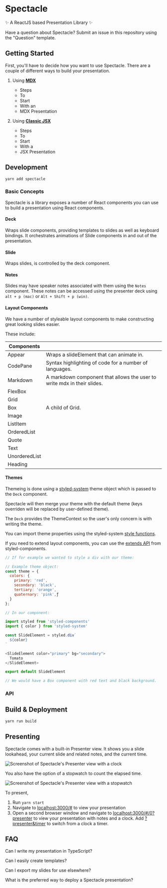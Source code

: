 # Spectacle

<!-- TODO BADGES -->

✨ A ReactJS based Presentation Library ✨


<!-- Looking for a quick preview of what you can do with Spectacle? Check out our Live Demo deck [here](TODO). -->

Have a question about Spectacle? Submit an issue in this repository using the "Question" template.

<!--
## Table of Contents
TODO - automate this
-->

## Getting Started

First, you'll have to decide how you want to use Spectacle. There are a couple of different ways to build your presentation.

1. Using [**MDX**](https://mdxjs.com/)

   - Steps
   - To
   - Start
   - With an
   - MDX Presentation

2. Using [**Classic JSX**](https://reactjs.org/docs/introducing-jsx.html)

   - Steps
   - To
   - Start
   - With a
   - JSX Presentation

## Development

```sh
yarn add spectacle
```

### Basic Concepts

Spectacle is a library exposes a number of React components you can use to build a presentation using React components.

#### Deck

Wraps slide components, providing templates to slides as well as keyboard bindings. It orchestrates animations of Slide components in and out of the presentation.

#### Slide

Wraps slides, is controlled by the deck component.

#### Notes

Slides may have speaker notes associated with them using the `Notes` component. These notes can be accessed using the presenter deck using `alt + p (mac)` or `Alt + Shift + p (win)`.

#### Layout Components

We have a number of styleable layout components to make constructing great looking slides easier.

These include:

| Components    |                                                                         |
| ------------- | ----------------------------------------------------------------------- |
| Appear        | Wraps a slideElement that can animate in.                               |
| CodePane      | Syntax highlighting of code for a number of languages.                  |
| Markdown      | A markdown component that allows the user to write mdx in their slides. |
| FlexBox       |                                                                         |
| Grid          |                                                                         |
| Box           | A child of Grid.                                                        |
| Image         |                                                                         |
| ListItem      |                                                                         |
| OrderedList   |                                                                         |
| Quote         |                                                                         |
| Text          |                                                                         |
| UnorderedList |                                                                         |
| Heading       |                                                                         |

#### Themes

Themeing is done using a [styled-system](https://styled-system.com/) theme object which is passed to the `Deck` component.

Spectacle will then merge your theme with the default theme (keys overriden will be replaced by user-defined theme).

The `Deck` provides the ThemeContext so the user's only concern is with writing the theme.

You can import theme properties using the styled-system [style functions](https://styled-system.com/getting-started#create-a-component).

If you need to extend layout components, you can use the [extends API](https://www.styled-components.com/docs/basics#extending-styles) from styled-components.

```javascript
// If for example we wanted to style a div with our theme:

// Example theme object:
const theme = {
  colors: {
    primary: 'red',
    secondary: 'black',
    tertiary: 'orange',
    quaternary: 'pink',ƒ
  }
};

// In our component:

import styled from 'styled-components'
import { color } from 'styled-system'

const SlideElement = styled.div`
  ${color}
`

<SlideElement color="primary" bg="secondary">
  Tomato
</SlideElement>

export default SlideElement

// We would have a Box component with red text and black background.
```

### API

## Build & Deployment

<!-- TODO will we have an out-of-the-box solution for deployment? -->

```sh
yarn run build
```

## Presenting

Spectacle comes with a built-in Presenter view. It shows you a slide lookahead, your current slide and related notes, and the current time.

![Screenshot of Spectacle's Presenter view with a clock](TODO)

You also have the option of a stopwatch to count the elapsed time.

![Screenshot of Spectacle's Presenter view with a stopwatch](TODO)

To present,

1. Run `yarn start`
2. Navigate to [localhost:3000/#](https://localhost:3000/#) to view your presentation
3. Open a second browser window and navigate to [localhost:3000/#/0?presenter](http://localhost:3000/#/0?presenter) to view your presentation with notes and a clock. Add [?presenter&timer](http://localhost:3000/#/0?presenter&timer) to switch from a clock a timer.

## FAQ

Can I write my presentation in TypeScript?

Can I easily create templates?

Can I export my slides for use elsewhere?

What is the preferred way to deploy a Spectacle presentation?
